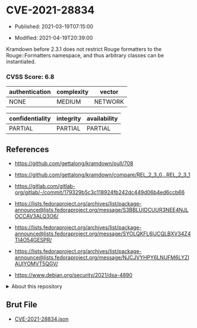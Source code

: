 # CVE-2021-28834

- Published: 2021-03-19T07:15:00

- Modified: 2021-04-19T20:39:00

Kramdown before 2.3.1 does not restrict Rouge formatters to the Rouge::Formatters namespace, and thus arbitrary classes can be instantiated.

### CVSS Score: **6.8**

| authentication | complexity | vector |
| --- | --- | --- |
| NONE | MEDIUM | NETWORK |

| confidentiality | integrity | availability |
| --- | --- | --- |
| PARTIAL | PARTIAL | PARTIAL |

## References

* https://github.com/gettalong/kramdown/pull/708

* https://github.com/gettalong/kramdown/compare/REL_2_3_0...REL_2_3_1

* https://gitlab.com/gitlab-org/gitlab/-/commit/179329b5c3c118924fb242dc449d06b4ed6ccb66

* https://lists.fedoraproject.org/archives/list/package-announce@lists.fedoraproject.org/message/S3BBLUIDCUUR3NEE4NJLOCCAV3ALQ3O6/

* https://lists.fedoraproject.org/archives/list/package-announce@lists.fedoraproject.org/message/SYOLQKFL6IJCQLBXV34Z4TI4O54GESPR/

* https://lists.fedoraproject.org/archives/list/package-announce@lists.fedoraproject.org/message/NJCJVYHPY6LNUFM6LYZIAUIYOMVT5QGV/

* https://www.debian.org/security/2021/dsa-4890

<details>
<summary>About this repository</summary> 

  This repository is part of the project [Live Hack CVE](https://github.com/Live-Hack-CVE). Main website can be found [www.live-hack.org](https://www.live-hack.org) 
  
  Made by [Sn0wAlice](https://github.com/Sn0wAlice) for the people that care about security and need to have a feed of the latest CVEs. Hope you enjoy it, don't forget to star the repo and follow me on [Twitter](https://twitter.com/Sn0wAlice) and [Github](https://github.com/Sn0wAlice). And that is my [personnal website](https://www.alice-snow.me/)

  - [Home Page](https://github.com/Live-Hack-CVE)
  - [Framework](https://github.com/Live-Hack-CVE/cve-framework)
  - [CVE database](https://github.com/Live-Hack-CVE/full_database)
  - [Changelog](https://github.com/Live-Hack-CVE/Changelog)
</details>

## Brut File

* [CVE-2021-28834.json](https://raw.githubusercontent.com/Live-Hack-CVE/full_database/main/cves/2021/CVE-2021-28834.json)

